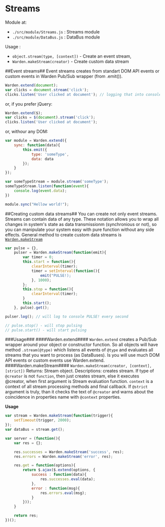 Streams
=========

Module at: 
 - `./src/module/Streams.js` : Streams module
 - `./src/module/DataBus.js` : DataBus module


Usage : 
 - `object.stream(type, [context])` - Create an event stream,
 - `Warden.makeStream(creator)` - Create custom data stream


##Event streams##
Event streams creates from standart DOM API events or custom events in Warden Pub/Sub wrapper (from .emit()).  

```js
Warden.extend(document);
var clicks = document.stream('click');
clicks.listen('User clicked at document'); // logging that into console
```

or, if you prefer jQuery:

```js
Warden.extend($);
var clicks = $(document).stream('click');
clicks.listen('User clicked at document');
```

or, withour any DOM:

```js
var module = Warden.extend({
	sync: function(data){
		this.emit({
			type: 'someType',
			data: data
		});
	}
});

var someTypeStream = module.stream('someType');
someTypeStream.listen(function(event){
	console.log(event.data);
})

module.sync("Hellow world!");
```

##Creating custom data streams##
You can create not only event streams. Streams can contain data of any type. These notation allows you to wrap all changes in system's state as data transmissionm (synchronious or not), so you can manipulate your system easy with pure function without any side effects. 
General method to create custom data streams is [`Warden.makeStream`](#Warden.makeStream)

```js
var pulse = {},
	pulser = Warden.makeStream(function(emit){
		var timer = 0;
		this.start = function(){
			clearInterval(timer);
			timer = setInterval(function(){
				emit("PULSE!); 
			}, 1000);
		};
		this.stop = function(){
			clearInterval(timer);
		}
		this.start();
	}, pulse).get();

pulser.log(); // will log to console PULSE! every second

// pulse.stop() - will stop pulsing
// pulse.start() - will start pulsing
```

###Usage###
####Warden.extend####
`Warden.extend` creates a Pub/Sub wrapper around your object or constructor function. So all objects will have method `.stream(@type)` which listens all events of `@type` and evaluates all streams that you want to process (as DataBuses). Is you will use much DOM API events or custom events use Warden.extend.
####Warden.makeStream####
`Warden.makeStream(creator, [context], [strict])`
Returns: Stream object.
Descriptions: creates stream. If type of `@creator` is not `function`, then just creates stream, else it executes @creator, when first argument is Stream evaluation function. `context` is a context of all stream processing methods and final callback. If `@strict` argument is truly, than it checks the text of `@creator` and warns about the coincidence in properties name with `@context` properties.

**Usage**
```js
var stream = Warden.makeStream(function(trigger){
	setTimeout(trigger, 2000); 
});
var dataBus = stream.get();
```

```js
var server = (function(){
	var res = {};

	res.successes = Warden.makeStream('success', res);
	res.errors = Warden.makeStream('error', res);

	res.get = function(options){
		return $.ajax($.extend(options, {
			success : function(data){
				res.successes.eval(data);
			},
			error : function(msg){
				res.errors.eval(msg);
			}
		}));	
	}

	return res;	
})();
```
